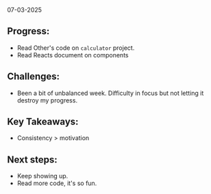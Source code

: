 07-03-2025

## Progress:
* Read Other's code on `calculator` project.
* Read Reacts document on components

## Challenges:
* Been a bit of unbalanced week. Difficulty in focus but not letting it destroy my progress.

## Key Takeaways:
* Consistency > motivation

## Next steps:
* Keep showing up.
* Read more code, it's so fun. 